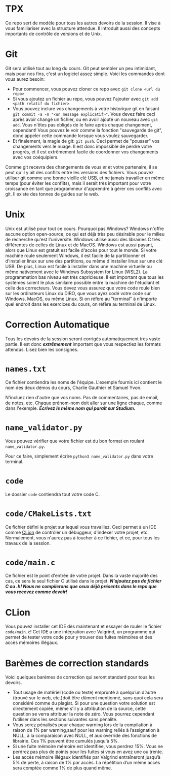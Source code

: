 # TPX

Ce repo sert de modèle pour tous les autres devoirs de la session. Il vise à vous familiariser avec la structure attendue. Il introduit aussi des concepts importants de contrôle de versions et de Unix.

# Git

Git sera utilisé tout au long du cours. Git peut sembler un peu intimidant, mais pour nos fins, c'est un logiciel assez simple. Voici les commandes dont vous aurez besoin:

- Pour commencer, vous pouvez cloner ce repo avec `git clone <url du repo>`
- Si vous ajoutez un fichier au repo, vous pouvez l'ajouter avec `git add <path relatif du fichier>`
- Vous pouvez inclure vos changements à votre historique git en faisant `git commit -a -m "<un message explicatif>"`. Vous devez faire ceci après avoir changé un fichier, ou en avoir ajouté un nouveau avec `git add`. Vous n'êtes pas obligés de le faire après chaque changement, cependant! Vous pouvez le voir comme la fonction "sauvegarde de git", donc appeler cette commande lorsque vous voulez sauvegarder.
- Et finalement, la magie de git: `git push`. Ceci permet de "pousser" vos changements vers le nuage. Il est donc impossible de perdre votre progrès, et il est extrêmement facile de coordonner vos changements avec vos coéquipiers.

Comme git recevra des changements de vous *et* et votre partenaire, il se peut qu'il y ait des conflits entre les versions des fichiers. Vous pouvez utiliser git comme une bonne vieille clé USB, et ne jamais travailler en même temps (pour éviter les conflits), mais il serait très important pour votre croissance en tant que programmeur d'apprendre à gérer ces conflits avec git. Il existe des tonnes de guides sur le web.

# Unix

Unix est utilisé pour tout ce cours. Pourquoi pas Windows? Windows n'offre aucune option open-source, ce qui est déjà très peu désirable pour le milieu de recherche qu'est l'université. Windows utilise aussi des librairies C très différentes de celles de Linux et de MacOS. Windows est aussi payant, alors que Linux est gratuit est facile d'accès pour tout le monde. Si votre machine roule seulement Windows, il est facile de la partitionner et d'installer linux sur une des partitions, ou même d'installer linux sur une clé USB. De plus, Linux est facile à installer dans une machine virtuelle ou même nativement avec le Windows Subsystem for Linux (WSL2).
La programmation bas niveau est très capricieuse. Il est important que tous les systèmes soient le plus similaire possible entre la machine de l'étudiant et celle des correcteurs. Vous devez vous assurez que votre code roule bien sur les ordinateurs Linux du DIRO, que vous ayez codé votre code sur Windows, MacOS, ou même Linux.
Si on réfère au "terminal" à n'importe quel endroit dans les exercices du cours, on réfère au terminal de Linux.


# Correction Automatique

Tous les devoirs de la session seront corrigés automatiquement très vaste partie. Il est donc **_extrêmement_** important que vous respectiez les formats attendus. Lisez bien les consignes.

# `names.txt`

Ce fichier contiendra les noms de l'équipe. L'exemple fournis ici contient le nom des deux démos du cours, Charlie Gauthier et Samuel Yvon.

N'incluez rien d'autre que vos noms. Pas de commentaires, pas de email, de notes, etc. Chaque prénom-nom doit aller sur une ligne chaque, comme dans l'exemple. **_Écrivez le même nom qui paraît sur Studium._**

# `name_validator.py`

Vous pouvez vérifier que votre fichier est du bon format en roulant `name_validator.py`.

Pour ce faire, simplement écrire `python3 name_validator.py` dans votre terminal.

# `code`

Le dossier `code` contiendra tout votre code C.

# `code/CMakeLists.txt`

Ce fichier défini le projet sur lequel vous travaillez. Ceci permet à un IDE comme [CLion](https://www.jetbrains.com/clion/) de contrôler un débuggeur, d'indexer votre projet, etc. Normalement, vous n'aurez pas à toucher à ce fichier, et ce, pour tous les travaux de la session.

# `code/main.c`

Ce fichier est le point d'entrée de votre projet. Dans la vaste majorité des cas, ce sera le seul fichier C utilisé dans le projet. **_N'ajoutez pas de fichier C ou .h! Nous ne compilerons que ceux déjà présents dans le repo que vous recevez comme devoir!_**

# CLion

Vous pouvez installer cet IDE dès maintenant et essayer de rouler le fichier `code/main.c`! Cet IDE a une intégration avec Valgrind, un programme qui permet de tester votre code pour y trouver des fuites mémoires et des accès mémoires illégaux.

# Barèmes de correction standards

Voici quelques barèmes de correction qui seront standard pour tous les devoirs.

- Tout usage de matériel (code ou texte) emprunté à quelqu’un d’autre (trouvé sur le web, etc.)doit être dûment mentionné, sans quoi cela sera considéré comme du plagiat. Si pour une question votre solution est directement copiée, même s'il y a attribution de la source, cette question se verra attribuer la note de zéro. Vous pourrez cependant l’utiliser dans les sections suivantes sans pénalité.
- Vous serez pénalisés pour chaque warning lors de la compilation à raison de 1% par warning,sauf pour les warning reliés à l’assignation à NULL, à la comparaison avec NULL, et aux override des fonctions de librairie. Ces 1% peuvent être cumulés jusqu'à 5%.
- Si une fuite mémoire mémoire est identifiée, vous perdrez 15%. Vous ne perdrez pas plus de points pour les fuites si vous en avez une ou trente.
- Les accès mémoire illégaux identifiés par Valgrind entraîneront jusqu’à 5% de perte, à raison de 1% par accès. La répétition d’un même accès sera comptée comme 1% de plus quand même.
